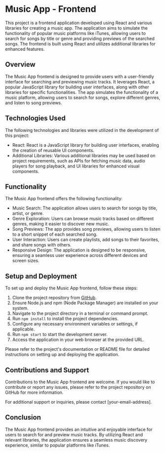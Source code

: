 # Music App - Frontend

This project is a frontend application developed using React and various libraries for creating a music app. The application aims to simulate the functionality of popular music platforms like iTunes, allowing users to search for songs by title or genre and providing previews of the searched songs. The frontend is built using React and utilizes additional libraries for enhanced features.

## Overview

The Music App frontend is designed to provide users with a user-friendly interface for searching and previewing music tracks. It leverages React, a popular JavaScript library for building user interfaces, along with other libraries for specific functionalities. The app simulates the functionality of a music platform, allowing users to search for songs, explore different genres, and listen to song previews.

## Technologies Used

The following technologies and libraries were utilized in the development of this project:

- React: React is a JavaScript library for building user interfaces, enabling the creation of reusable UI components.
- Additional Libraries: Various additional libraries may be used based on project requirements, such as APIs for fetching music data, audio players for song playback, and UI libraries for enhanced visual components.

## Functionality

The Music App frontend offers the following functionality:

- Music Search: The application allows users to search for songs by title, artist, or genre.
- Genre Exploration: Users can browse music tracks based on different genres, making it easier to discover new music.
- Song Previews: The app provides song previews, allowing users to listen to a short snippet of each searched song.
- User Interaction: Users can create playlists, add songs to their favorites, and share songs with others.
- Responsive Design: The application is designed to be responsive, ensuring a seamless user experience across different devices and screen sizes.

## Setup and Deployment

To set up and deploy the Music App frontend, follow these steps:

1. Clone the project repository from [GitHub](https://github.com/your-repo-link).
2. Ensure Node.js and npm (Node Package Manager) are installed on your system.
3. Navigate to the project directory in a terminal or command prompt.
4. Run `npm install` to install the project dependencies.
5. Configure any necessary environment variables or settings, if applicable.
6. Run `npm start` to start the development server.
7. Access the application in your web browser at the provided URL.

Please refer to the project's documentation or README file for detailed instructions on setting up and deploying the application.

## Contributions and Support

Contributions to the Music App frontend are welcome. If you would like to contribute or report any issues, please refer to the project repository on GitHub for more information.

For additional support or inquiries, please contact [your-email-address].

## Conclusion

The Music App frontend provides an intuitive and enjoyable interface for users to search for and preview music tracks. By utilizing React and relevant libraries, the application ensures a seamless music discovery experience, similar to popular platforms like iTunes.
